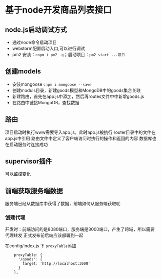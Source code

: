 # 基于node开发商品列表接口

## node.js启动调试方式

- 通过node命令启动项目
- webstorm配置启动入口,可以进行调试
- pm2 安装：`cnpm i pm2 -g`；启动项目：`pm2 start ...项目`

## 创建models

- 安装mongoose `cnpm i mongoose --save`
- 创建moduls目录，新建goods模型和MongoDB中的goods集合关联
- 新建路由，首先在app.js中添加，然后再routes文件中中新增goods.js
- 在路由中链接MongoDB，查找数据

## 路由

项目启动时执行www需要导入app.js，此时app.js被执行
router目录中的文件在app.js中引用
路由文件中定义了客户端访问时执行的操作和返回的内容
数据库也在启动服务时连接成功

## supervisor插件
可以监控变化

## 前端获取服务端数据

服务端已经从数据库中获得了数据，前端如何从服务端获取呢

### 创建代理

开发时：前端访问的是8080端口，服务端是3000端口，产生了跨域，所以需要代理转发
正式发布前后端应该部署到一起

在config/index.js  下 `proxyTable`添加

```
    proxyTable: {
      '/goods': {
        target: 'http://localhost:3000'
      }
    },
```
